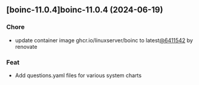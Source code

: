 

## [boinc-11.0.4]boinc-11.0.4 (2024-06-19)

### Chore



- update container image ghcr.io/linuxserver/boinc to latest[@6411542](https://github.com/6411542) by renovate

### Feat



- Add questions.yaml files for various system charts